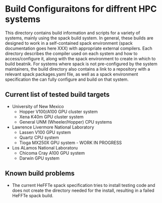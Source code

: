 # Build Configuraitons for diffrent HPC systems

This directory contains build information and scripts for a variety of systems, mainly using the spack build system.  In general, these builds are designed to work in a self-contained spack environment (spack documentation goes here XXX) with appropriate external compilers. Each directory describes the compiler used on each system and how to access/configure it, along with the spack environment to create in which to build beatnik.  For systems where spack is not pre-configured by the system maintainers, the build directory also contains a link to a repository with a relevant spack packages.yaml file, as well as a spack environment specification the can fully configure and build on that system. 

## Current list of tested build targets

  * University of New Mexico
    * Hopper V100/A100 GPU cluster system
    * Xena K40m GPU cluster system
    * General UNM (Wheeler/Hopper) CPU systems
  * Lawrence Livermore National Laboratory
    * Lassen V100 GPU system
    * Quartz CPU system
    * Tioga MX250X GPU system - WORK IN PROGRESS
  * Los ALamos National Laboratoru
    * Chicoma Cray A100 GPU system
    * Darwin GPU system

## Known build problems

  * The current HeFFTe spack specification tries to install testing code and does not create the directory needed for the install, resulting in a failed HeFFTe spack build.
